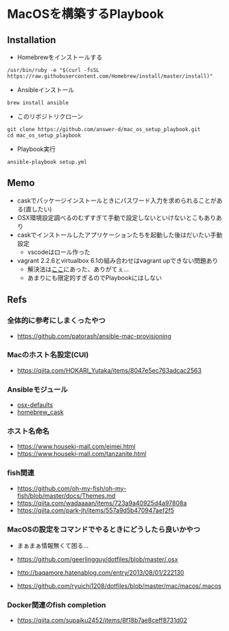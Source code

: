 # MacOSを構築するPlaybook

## Installation
  
- Homebrewをインストールする

```console
/usr/bin/ruby -e "$(curl -fsSL https://raw.githubusercontent.com/Homebrew/install/master/install)"
```

- Ansibleインストール

```console
brew install ansible
```

- このリポジトリクローン

```console
git clone https://github.com/answer-d/mac_os_setup_playbook.git
cd mac_os_setup_playbook
```

- Playbook実行

```console
ansible-playbook setup.yml
```

## Memo

- caskでパッケージインストールときにパスワード入力を求められることがある(直したい)
- OSX環境設定調べるのむずすぎて手動で設定しないといけないとこもありあり
- caskでインストールしたアプリケーションたちを起動した後はだいたい手動設定
    - vscodeはロール作った
- vagrant 2.2.6とvirtualbox 6.1の組み合わせはvagrant upできない問題あり
    - 解決法は[ここ](https://qiita.com/shuu1222/items/7a6d04172363be44025c)にあった、ありがてぇ…
    - あまりにも限定的すぎるのでPlaybookにはしない

## Refs

### 全体的に参考にしまくったやつ

- <https://github.com/patorash/ansible-mac-provisioning>

### Macのホスト名設定(CUI)

- <https://qiita.com/HOKARI_Yutaka/items/8047e5ec763adcac2563>

### Ansibleモジュール

- [osx-defaults](https://docs.ansible.com/ansible/latest/modules/osx_defaults_module.html?highlight=mac#osx-defaults-manage-macos-user-defaults)
- [homebrew_cask](https://docs.ansible.com/ansible/2.5/modules/homebrew_cask_module.html)

### ホスト名命名

- <https://www.houseki-mall.com/eimei.html>
- <https://www.houseki-mall.com/tanzanite.html>

### fish関連

- <https://github.com/oh-my-fish/oh-my-fish/blob/master/docs/Themes.md>
- <https://qiita.com/wadaaaan/items/723a9a40925d4a97808a>
- <https://qiita.com/park-jh/items/557a9d5b470947aef2f5>

### MacOSの設定をコマンドでやるときにどうしたら良いかやつ

- まぁまぁ情報無くて困る…

- <https://github.com/geerlingguy/dotfiles/blob/master/.osx>
- <http://baqamore.hatenablog.com/entry/2013/08/01/222130>
- <https://github.com/ryuichi1208/dotfiles/blob/master/mac/macos/.macos>

### Docker関連のfish completion

- <https://qiita.com/supaiku2452/items/8f18b7ae8ceff8731d02>
